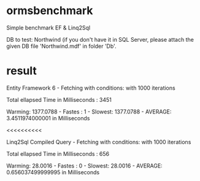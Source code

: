 ormsbenchmark
=============

Simple benchmark EF & Linq2Sql

DB to test: Northwind
(if you don't have it in SQL Server, please attach the given DB file 'Northwind.mdf' in folder 'Db'.


result
=============

Entity Framework 6 - Fetching with conditions: with 1000 iterations

Total ellapsed Time in Milliseconds : 3451

Warming: 1377.0788 - Fastes : 1 - Slowest: 1377.0788 - AVERAGE: 3.4511974000001 in Milliseconds

<<<<<<<<<<

Linq2Sql Compiled Query - Fetching with conditions: with 1000 iterations

Total ellapsed Time in Milliseconds : 656

Warming: 28.0016 - Fastes : 0 - Slowest: 28.0016 - AVERAGE: 0.656037499999995 in  Milliseconds


